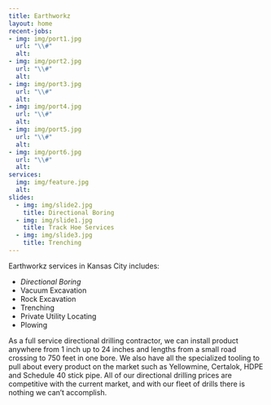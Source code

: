 ```yaml
---
title: Earthworkz
layout: home
recent-jobs:
- img: img/port1.jpg
  url: "\\#"
  alt:
- img: img/port2.jpg
  url: "\\#"
  alt:
- img: img/port3.jpg
  url: "\\#"
  alt:
- img: img/port4.jpg
  url: "\\#"
  alt:
- img: img/port5.jpg
  url: "\\#"
  alt:
- img: img/port6.jpg
  url: "\\#"
  alt:
services:
  img: img/feature.jpg
  alt:
slides:
  - img: img/slide2.jpg
    title: Directional Boring
  - img: img/slide1.jpg
    title: Track Hoe Services
  - img: img/slide3.jpg
    title: Trenching
---
```


Earthworkz services in Kansas City includes:

- *Directional Boring*
- Vacuum Excavation
- Rock Excavation
- Trenching
- Private Utility Locating
- Plowing

As a full service directional drilling contractor, we can install product anywhere from 1 inch up to 24 inches and lengths from a small road crossing to 750 feet in one bore. We also have all the specialized tooling to pull about every product on the market such as Yellowmine, Certalok, HDPE and Schedule 40 stick pipe. All of our directional drilling prices are competitive with the current market, and with our fleet of drills there is nothing we can’t accomplish.
